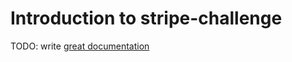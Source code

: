 # Introduction to stripe-challenge

TODO: write [great documentation](http://jacobian.org/writing/what-to-write/)
